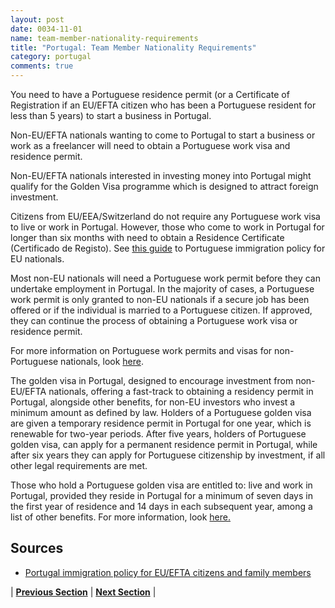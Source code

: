 ```yaml
---
layout: post
date: 0034-11-01
name: team-member-nationality-requirements
title: "Portugal: Team Member Nationality Requirements"
category: portugal
comments: true
---
```



You need to have a Portuguese residence permit (or a Certificate of Registration if an EU/EFTA citizen who has been a Portuguese resident for less than 5 years) to start a business in Portugal. 

Non-EU/EFTA nationals wanting to come to Portugal to start a business or work as a freelancer will need to obtain a Portuguese work visa and residence permit. 

Non-EU/EFTA nationals interested in investing money into Portugal might qualify for the Golden Visa programme which is designed to attract foreign investment. 

Citizens from EU/EEA/Switzerland do not require any Portuguese work visa to live or work in Portugal. However, those who come to work in Portugal for longer than six months with need to obtain a Residence Certificate (Certificado de Registo). See [this guide](https://www.expatica.com/pt/visas-and-permits/portugal-immigration-policy-eu-and-family-members_936493.html) to Portuguese immigration policy for EU nationals.

Most non-EU nationals will need a Portuguese work permit before they can undertake employment in Portugal. In the majority of cases, a Portuguese work permit is only granted to non-EU nationals if a secure job has been offered or if the individual is married to a Portuguese citizen. If approved, they can continue the process of obtaining a Portuguese work visa or residence permit.

For more information on Portuguese work permits and visas for non-Portuguese nationals, look [here](https://www.expatica.com/pt/visas-and-permits/work-in-portugal-portugal-work-visa-work-permit_1030874.html).

The golden visa in Portugal, designed to encourage investment from non-EU/EFTA nationals, offering a fast-track to obtaining a residency permit in Portugal, alongside other benefits, for non-EU investors who invest a minimum amount as defined by law. Holders of a Portuguese golden visa are given a temporary residence permit in Portugal for one year, which is renewable for two-year periods. After five years, holders of Portuguese golden visa, can apply for a permanent residence permit in Portugal, while after six years they can apply for Portuguese citizenship by investment, if all other legal requirements are met.

Those who hold a Portuguese golden visa are entitled to: live and work in Portugal, provided they reside in Portugal for a minimum of seven days in the first year of residence and 14 days in each subsequent year, among a list of other benefits. For more information, look [here.](https://www.expatica.com/pt/visas-and-permits/golden-visa-portugal_1042263.html)

## Sources

- [Portugal immigration policy for EU/EFTA citizens and family members](https://www.expatica.com/pt/visas-and-permits/portugal-immigration-policy-eu-and-family-members_936493.html)


| **[Previous Section]( https://neo-project.github.io/global-blockchain-compliance-hub//portugal/portugal-registry-requirements.html)** | **[Next Section]( https://neo-project.github.io/global-blockchain-compliance-hub//portugal/portugal-tax-and-auditing-requirements.html)** |
